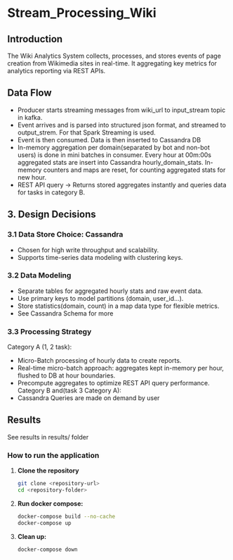 # Stream_Processing_Wiki

## Introduction
The Wiki Analytics System collects, processes, and stores events of page creation from Wikimedia sites in real-time. It aggregating key metrics for analytics reporting via REST APIs.


## Data Flow
- Producer starts streaming messages from wiki_url to input_stream topic in kafka.
- Event arrives and is parsed into structured json format, and streamed to output_strem. For that Spark Streaming is used.
- Event is then consumed. Data is then inserted to Cassandra DB
- In-memory aggregation per domain(separated by bot and non-bot users) is done in mini batches in consumer. Every hour at 00m:00s aggregated stats are insert into Cassandra hourly_domain_stats. In-memory counters and maps are reset, for counting aggregated stats for new hour.
- REST API query → Returns stored aggregates instantly and queries data for tasks in category B.

## 3. Design Decisions
### 3.1 Data Store Choice: Cassandra
- Chosen for high write throughput and scalability.
- Supports time-series data modeling with clustering keys.

### 3.2 Data Modeling
- Separate tables for aggregated hourly stats and raw event data.
- Use primary keys to model partitions (domain, user_id...).
- Store statistics(domain, count) in a map data type for flexible metrics.
- See Cassandra Schema for more

### 3.3 Processing Strategy
Category A (1, 2 task):<br>
- Micro-Batch processing of hourly data to create reports.
- Real-time micro-batch approach: aggregates kept in-memory per hour, flushed to DB at hour boundaries.
- Precompute aggregates to optimize REST API query performance.
Category B and(task 3 Category A):<br>
- Cassandra Queries are made on demand by user


## Results

See results in results/ folder

### How to run the application

1. **Clone the repository**

    ```bash
    git clone <repository-url>
    cd <repository-folder>
    ```

2. **Run docker compose:**

    ```bash
    docker-compose build --no-cache
    docker-compose up
    ```

3. **Clean up:**
    ```bash
    docker-compose down
    ```